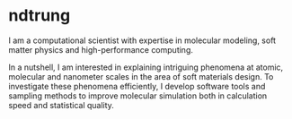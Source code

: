# ndtrung
I am a computational scientist with expertise in molecular modeling, soft matter physics and high-performance computing.

In a nutshell, I am interested in explaining intriguing phenomena at atomic, molecular and nanometer scales in the area of soft materials design. To investigate these phenomena efficiently, I develop software tools and sampling methods to improve molecular simulation both in calculation speed and statistical quality.
